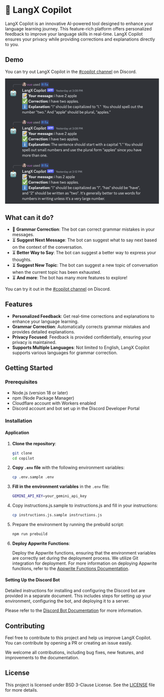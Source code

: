 # :robot: LangX Copilot

LangX Copilot is an innovative AI-powered tool designed to enhance your language learning journey. This feature-rich platform offers personalized feedback to improve your language skills in real-time. LangX Copilot ensures your privacy while providing corrections and explanations directly to you.

## Demo

You can try out LangX Copilot in the [#copilot channel](https://discord.langx.io) on Discord.

![Example](./assets/example.png)

## What can it do?

- :construction: **Grammar Correction**: The bot can correct grammar mistakes in your messages.
- :hourglass_flowing_sand: **Suggest Next Message**: The bot can suggest what to say next based on the context of the conversation.
- :hourglass_flowing_sand: **Better Way to Say**: The bot can suggest a better way to express your thoughts.
- :hourglass_flowing_sand: **Suggest New Topic**: The bot can suggest a new topic of conversation when the current topic has been exhausted.
- :hourglass_flowing_sand: **And more**: The bot has many more features to explore!

You can try it out in the [#copilot channel](https://discord.langx.io) on Discord.

## Features

- **Personalized Feedback**: Get real-time corrections and explanations to enhance your language learning.
- **Grammar Correction**: Automatically corrects grammar mistakes and provides detailed explanations.
- **Privacy Focused**: Feedback is provided confidentially, ensuring your privacy is maintained.
- **Supports Multiple Languages**: Not limited to English, LangX Copilot supports various languages for grammar correction.

## Getting Started

### Prerequisites

- Node.js (version 18 or later)
- npm (Node Package Manager)
- Cloudflare account with Workers enabled
- Discord account and bot set up in the Discord Developer Portal

### Installation

#### Application

1. **Clone the repository**:

   ```sh
   git clone
   cd copilot
   ```

2. **Copy `.env` file** with the following environment variables:

   ```sh
   cp .env.sample .env
   ```

3. **Fill in the environment variables** in the `.env` file:

   ```sh
   GEMINI_API_KEY=your_gemini_api_key
   ```

4. Copy instructions.js.sample to instructions.js and fill in your instructions:

   ```sh
   cp instructions.js.sample instructions.js
   ```

5. Prepare the environment by running the prebuild script:

   ```sh
   npm run prebuild
   ```

6. **Deploy Appwrite Functions**:

   Deploy the Appwrite functions, ensuring that the environment variables are correctly set during the deployment process. We utilize Git integration for deployment. For more information on deploying Appwrite functions, refer to the [Appwrite Functions Documentation](https://appwrite.io/docs/advanced/self-hosting/functions).

#### Setting Up the Discord Bot

Detailed instructions for installing and configuring the Discord bot are provided in a separate document. This includes steps for setting up your environment, configuring the bot, and deploying it to a server.

Please refer to the [Discord Bot Documentation](discord/README.md) for more information.

## Contributing

Feel free to contribute to this project and help us improve LangX Copilot. You can contribute by opening a PR or creating an issue easily.

We welcome all contributions, including bug fixes, new features, and improvements to the documentation.

## License

This project is licensed under BSD 3-Clause License. See the [LICENSE](LICENSE) file for more details.
